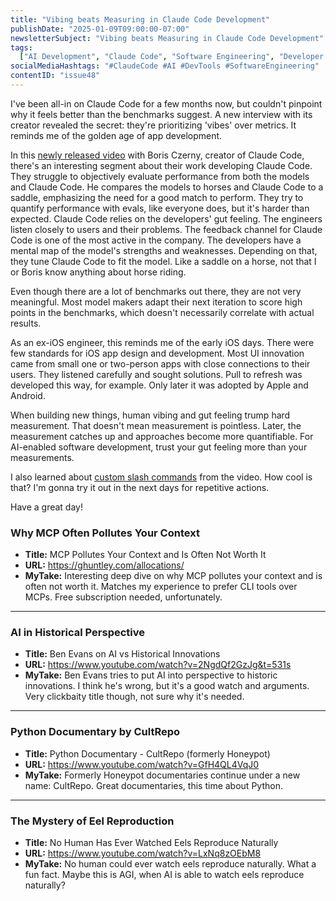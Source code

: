 ```yaml
---
title: "Vibing beats Measuring in Claude Code Development"
publishDate: "2025-01-09T09:00:00-07:00"
newsletterSubject: "Vibing beats Measuring in Claude Code Development"
tags:
  ["AI Development", "Claude Code", "Software Engineering", "Developer Tools"]
socialMediaHashtags: "#ClaudeCode #AI #DevTools #SoftwareEngineering"
contentID: "issue48"
---
```


I've been all-in on Claude Code for a few months now, but couldn't pinpoint why it feels better than the benchmarks suggest. A new interview with its creator revealed the secret: they're prioritizing 'vibes' over metrics. It reminds me of the golden age of app development.

In this [newly released video](https://www.youtube.com/watch?v=iF9iV4xponk) with Boris Czerny, creator of Claude Code, there's an interesting segment about their work developing Claude Code. They struggle to objectively evaluate performance from both the models and Claude Code. He compares the models to horses and Claude Code to a saddle, emphasizing the need for a good match to perform. They try to quantify performance with evals, like everyone does, but it's harder than expected. Claude Code relies on the developers' gut feeling. The engineers listen closely to users and their problems. The feedback channel for Claude Code is one of the most active in the company. The developers have a mental map of the model's strengths and weaknesses. Depending on that, they tune Claude Code to fit the model. Like a saddle on a horse, not that I or Boris know anything about horse riding.

Even though there are a lot of benchmarks out there, they are not very meaningful. Most model makers adapt their next iteration to score high points in the benchmarks, which doesn't necessarily correlate with actual results.

As an ex-iOS engineer, this reminds me of the early iOS days. There were few standards for iOS app design and development. Most UI innovation came from small one or two-person apps with close connections to their users. They listened carefully and sought solutions. Pull to refresh was developed this way, for example. Only later it was adopted by Apple and Android.

When building new things, human vibing and gut feeling trump hard measurement. That doesn't mean measurement is pointless. Later, the measurement catches up and approaches become more quantifiable. For AI-enabled software development, trust your gut feeling more than your measurements.

I also learned about [custom slash commands](https://docs.anthropic.com/en/docs/claude-code/slash-commands#custom-slash-commands) from the video. How cool is that? I'm gonna try it out in the next days for repetitive actions.

Have a great day!

<!--LINKS_SEPARATOR-->

### Why MCP Often Pollutes Your Context

- **Title:** MCP Pollutes Your Context and Is Often Not Worth It
- **URL:** https://ghuntley.com/allocations/
- **MyTake:** Interesting deep dive on why MCP pollutes your context and is often not worth it. Matches my experience to prefer CLI tools over MCPs. Free subscription needed, unfortunately.

---

### AI in Historical Perspective

- **Title:** Ben Evans on AI vs Historical Innovations
- **URL:** https://www.youtube.com/watch?v=2NgdQf2GzJg&t=531s
- **MyTake:** Ben Evans tries to put AI into perspective to historic innovations. I think he's wrong, but it's a good watch and arguments. Very clickbaity title though, not sure why it's needed.

---

### Python Documentary by CultRepo

- **Title:** Python Documentary - CultRepo (formerly Honeypot)
- **URL:** https://www.youtube.com/watch?v=GfH4QL4VqJ0
- **MyTake:** Formerly Honeypot documentaries continue under a new name: CultRepo. Great documentaries, this time about Python.

---

### The Mystery of Eel Reproduction

- **Title:** No Human Has Ever Watched Eels Reproduce Naturally
- **URL:** https://www.youtube.com/watch?v=LxNq8zOEbM8
- **MyTake:** No human could ever watch eels reproduce naturally. What a fun fact. Maybe this is AGI, when AI is able to watch eels reproduce naturally?
